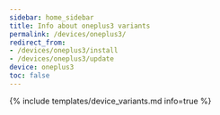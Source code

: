 ```yaml
---
sidebar: home_sidebar
title: Info about oneplus3 variants
permalink: /devices/oneplus3/
redirect_from:
- /devices/oneplus3/install
- /devices/oneplus3/update
device: oneplus3
toc: false
---
```

{% include templates/device_variants.md info=true %}
